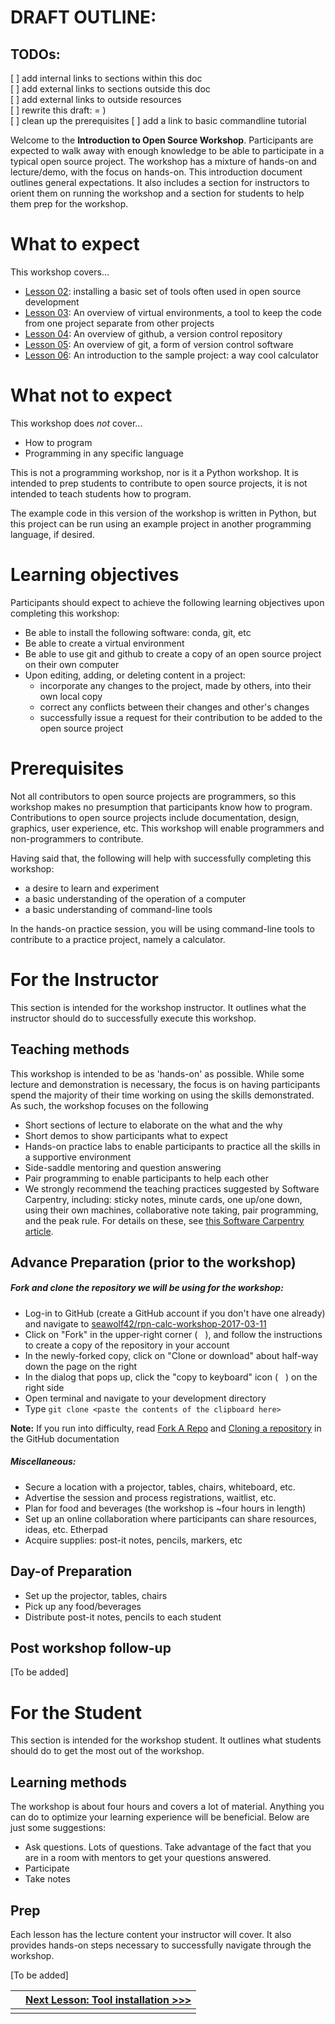 # DRAFT OUTLINE:

## TODOs:

[ ] add internal links to sections within this doc  
[ ] add external links to sections outside this doc  
[ ] add external links to outside resources  
[ ] rewrite this draft: = )  
[ ] clean up the prerequisites 
[ ] add a link to basic commandline tutorial   

Welcome to the **Introduction to Open Source Workshop**. Participants are expected to walk away with enough knowledge to be able to participate in a typical open source project. The workshop has a mixture of hands-on and lecture/demo, with the focus on hands-on. This introduction document outlines general expectations. It also includes a section for instructors to orient them on running the workshop and a section for students to help them prep for the workshop.

# What to expect

This workshop covers...

* [Lesson 02](./lesson_02_tool_installation.md): installing a basic set of tools often used in open source development
* [Lesson 03](./lesson_03_venv_overview.md): An overview of virtual environments, a tool to keep the code from one project separate from other projects
* [Lesson 04](./lesson_04_github_overview.md): An overview of github, a version control repository
* [Lesson 05](./lesson_05_git_overview.md): An overview of git, a form of version control software
* [Lesson 06](./lesson_06_intro_to_the_project.md): An introduction to the sample project: a way cool calculator

# What not to expect
This workshop does *not* cover...

* How to program
* Programming in any specific language

This is not a programming workshop, nor is it a Python workshop. It is intended to prep students to contribute to open source projects, it is not intended to teach students how to program.

The example code in this version of the workshop is written in Python, but this project can be run using an example project in another programming language, if desired. 

# Learning objectives

Participants should expect to achieve the following learning objectives upon completing this workshop:

* Be able to install the following software: conda, git, etc
* Be able to create a virtual environment
* Be able to use git and github to create a copy of an open source project on their own computer
* Upon editing, adding, or deleting content in a project:
  * incorporate any changes to the project, made by others, into their own local copy
  * correct any conflicts between their changes and other's changes
  * successfully issue a request for their contribution to be added to the open source project

# Prerequisites

Not all contributors to open source projects are programmers, so this workshop makes no presumption that participants know how to program. Contributions to open source projects include documentation, design, graphics, user experience, etc. This workshop will enable programmers and non-programmers to contribute. 

Having said that, the following will help with successfully completing this workshop:

* a desire to learn and experiment
* a basic understanding of the operation of a computer
* a basic understanding of command-line tools 

In the hands-on practice session, you will be using command-line tools to contribute to a practice project, namely a calculator. 

# For the Instructor

This section is intended for the workshop instructor. It outlines what the instructor should do to successfully execute this workshop.

## Teaching methods

This workshop is intended to be as 'hands-on' as possible. While some lecture and demonstration is necessary, the focus is on having participants spend the majority of their time working on using the skills demonstrated. As such, the workshop focuses on the following

* Short sections of lecture to elaborate on the what and the why
* Short demos to show participants what to expect
* Hands-on practice labs to enable participants to practice all the skills in a supportive environment
* Side-saddle mentoring and question answering
* Pair programming to enable participants to help each other
* We strongly recommend the teaching practices suggested by Software Carpentry, including: sticky notes, minute cards, one up/one down, using their own machines, collaborative note taking, pair programming, and the peak rule. For details on these, see [this Software Carpentry article](https://swcarpentry.github.io/instructor-training/15-practices/).

## Advance Preparation (prior to the workshop)

##### Fork and clone the repository we will be using for the workshop:

* Log-in to GitHub (create a GitHub account if you don't have one already) and navigate to [seawolf42/rpn-calc-workshop-2017-03-11](https://github.com/seawolf42/rpn-calc-workshop-2017-03-11)
* Click on "Fork" in the upper-right corner (<img src="http://timhettler.github.io/sassconf-2015/slides/assets/svg/fork.svg" width=12>), and follow the instructions to create a copy of the repository in your account
* In the newly-forked copy, click on "Clone or download" about half-way down the page on the right
* In the dialog that pops up, click the "copy to keyboard" icon (<img src="https://clipboardjs.com/assets/images/clippy.svg" width=12>) on the right side
* Open terminal and navigate to your development directory
* Type `git clone <paste the contents of the clipboard here>`

**Note:** If you run into difficulty, read [Fork A Repo](https://help.github.com/articles/fork-a-repo/) and [Cloning a repository](https://help.github.com/articles/cloning-a-repository/) in the GitHub documentation

##### Miscellaneous:

* Secure a location with a projector, tables, chairs, whiteboard, etc.
* Advertise the session and process registrations, waitlist, etc.
* Plan for food and beverages (the workshop is ~four hours in length)
* Set up an online collaboration where participants can share resources, ideas, etc. Etherpad
* Acquire supplies: post-it notes, pencils, markers, etc

## Day-of Preparation

* Set up the projector, tables, chairs
* Pick up any food/beverages
* Distribute post-it notes, pencils to each student


## Post workshop follow-up
[To be added]

# For the Student

This section is intended for the workshop student. It outlines what students should do to get the most out of the workshop.

## Learning methods
The workshop is about four hours and covers a lot of material. Anything you can do to optimize your learning experience will be beneficial. Below are just some suggestions:

* Ask questions. Lots of questions. Take advantage of the fact that you are in a room with mentors to get your questions answered. 
* Participate
* Take notes

## Prep
Each lesson has the lecture content your instructor will cover. It also provides hands-on steps necessary to successfully navigate through the workshop.

[To be added]

||[Next Lesson: Tool installation >>>](./lesson_02_tool_installation.md)|
|:--|--:|
|||
